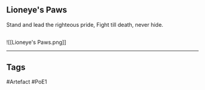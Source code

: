 ## Lioneye's Paws
Stand and lead the righteous pride,
Fight till death, never hide.
##
![[Lioneye's Paws.png]]

---
## Tags
#Artefact
#PoE1